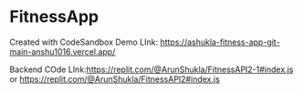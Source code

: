 # FitnessApp
Created with CodeSandbox
Demo LInk: https://ashukla-fitness-app-git-main-anshu1016.vercel.app/

Backend COde LInk:https://replit.com/@ArunShukla/FitnessAPI2-1#index.js
or
https://replit.com/@ArunShukla/FitnessAPI2#index.js


